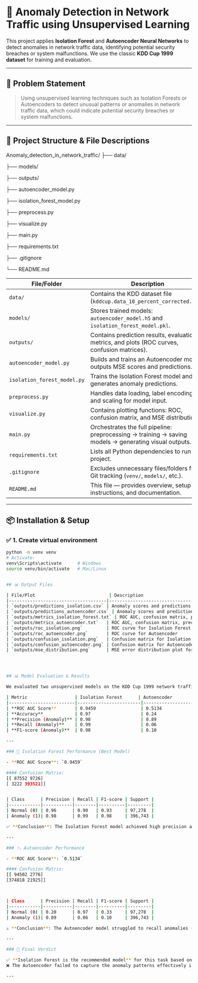 # 🚨 Anomaly Detection in Network Traffic using Unsupervised Learning

This project applies **Isolation Forest** and **Autoencoder Neural Networks** to detect anomalies in network traffic data, identifying potential security breaches or system malfunctions. We use the classic **KDD Cup 1999 dataset** for training and evaluation.

---

## 📌 Problem Statement

> Using unsupervised learning techniques such as Isolation Forests or Autoencoders to detect unusual patterns or anomalies in network traffic data, which could indicate potential security breaches or system malfunctions.

---

## 📁 Project Structure & File Descriptions

Anomaly_detection_in_network_traffic/
├── data/

├── models/

├── outputs/

├── autoencoder_model.py

├── isolation_forest_model.py

├── preprocess.py

├── visualize.py

├── main.py

├── requirements.txt

├── .gitignore

└── README.md





| File/Folder               | Description |
|---------------------------|-------------|
| `data/`                   | Contains the KDD dataset file (`kddcup.data_10_percent_corrected.csv`). |
| `models/`                 | Stores trained models: `autoencoder_model.h5` and `isolation_forest_model.pkl`. |
| `outputs/`                | Contains prediction results, evaluation metrics, and plots (ROC curves, confusion matrices). |
| `autoencoder_model.py`    | Builds and trains an Autoencoder model, outputs MSE scores and predictions. |
| `isolation_forest_model.py` | Trains the Isolation Forest model and generates anomaly predictions. |
| `preprocess.py`           | Handles data loading, label encoding, and scaling for model input. |
| `visualize.py`            | Contains plotting functions: ROC, confusion matrix, and MSE distribution. |
| `main.py`                 | Orchestrates the full pipeline: preprocessing → training → saving models → generating visual outputs. |
| `requirements.txt`        | Lists all Python dependencies to run the project. |
| `.gitignore`              | Excludes unnecessary files/folders from Git tracking (`venv/`, `models/`, etc.). |
| `README.md`               | This file — provides overview, setup instructions, and documentation. |

---

## 📦 Installation & Setup

### ✅ 1. Create virtual environment

```bash
python -m venv venv
# Activate:
venv\Scripts\activate      # Windows
source venv/bin/activate   # Mac/Linux


## 📊 Output Files

| File/Plot                            | Description                                         |
|-------------------------------------|-----------------------------------------------------|
| `outputs/predictions_isolation.csv` | Anomaly scores and predictions from Isolation Forest |
| `outputs/predictions_autoencoder.csv` | Anomaly scores and predictions from Autoencoder     |
| `outputs/metrics_isolation_forest.txt` | ROC AUC, confusion matrix, precision/recall         |
| `outputs/metrics_autoencoder.txt`   | ROC AUC, confusion matrix, precision/recall         |
| `outputs/roc_isolation.png`         | ROC curve for Isolation Forest                      |
| `outputs/roc_autoencoder.png`       | ROC curve for Autoencoder                           |
| `outputs/confusion_isolation.png`   | Confusion matrix for Isolation Forest               |
| `outputs/confusion_autoencoder.png` | Confusion matrix for Autoencoder                    |
| `outputs/mse_distribution.png`      | MSE error distribution plot for Autoencoder         |




## 📊 Model Evaluation & Results

We evaluated two unsupervised models on the KDD Cup 1999 network traffic dataset:

| Metric                  | Isolation Forest      | Autoencoder           |
|-------------------------|------------------------|------------------------|
| **ROC AUC Score**       | 0.9459                 | 0.5134                 |
| **Accuracy**            | 0.97                   | 0.24                   |
| **Precision (Anomaly)** | 0.98                   | 0.89                   |
| **Recall (Anomaly)**    | 0.99                   | 0.06                   |
| **F1-score (Anomaly)**  | 0.98                   | 0.10                   |

---

### 📌 Isolation Forest Performance (Best Model)

- **ROC AUC Score**: `0.9459`

#### Confusion Matrix:
[[ 87552 9726]
[ 3222 393521]]


| Class      | Precision | Recall | F1-score | Support |
|------------|-----------|--------|----------|---------|
| Normal (0) | 0.96      | 0.90   | 0.93     | 97,278  |
| Anomaly (1)| 0.98      | 0.99   | 0.98     | 396,743 |

✅ **Conclusion**: The Isolation Forest model achieved high precision and recall, with a strong ROC AUC score, making it highly effective at distinguishing normal vs anomalous network activity.

---

### 📉 Autoencoder Performance

- **ROC AUC Score**: `0.5134`

#### Confusion Matrix:
[[ 94502 2776]
[374818 21925]]



| Class      | Precision | Recall | F1-score | Support |
|------------|-----------|--------|----------|---------|
| Normal (0) | 0.20      | 0.97   | 0.33     | 97,278  |
| Anomaly (1)| 0.89      | 0.06   | 0.10     | 396,743 |

⚠️ **Conclusion**: The Autoencoder model struggled to recall anomalies (only 6%) and had a near-random ROC AUC (~0.51), indicating it failed to separate anomalous from normal traffic.

---

### 🏁 Final Verdict

✅ **Isolation Forest is the recommended model** for this task based on all key performance indicators (ROC AUC, precision, recall, and overall accuracy).  
❌ The Autoencoder failed to capture the anomaly patterns effectively in this dataset setup.

---


